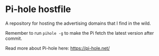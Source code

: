 # Pi-hole hostfile
A repository for hosting the advertising domains that I find in the wild.

Remember to run `pihole -g` to make the Pi fetch the latest version after commit.

Read more about Pi-hole here: https://pi-hole.net/